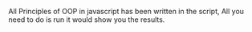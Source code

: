 
All Principles of OOP in javascript has been written in the script, All you need to do is run it would show you the results. 
